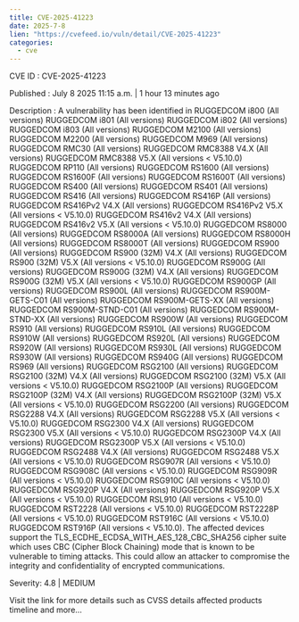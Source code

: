 ```yaml
--- 
title: CVE-2025-41223
date: 2025-7-8
lien: "https://cvefeed.io/vuln/detail/CVE-2025-41223"
categories:
  - cve
---
```


CVE ID : CVE-2025-41223

Published :  July 8
2025
11:15 a.m. | 1 hour
13 minutes ago

Description : A vulnerability has been identified in RUGGEDCOM i800 (All versions)
RUGGEDCOM i801 (All versions)
RUGGEDCOM i802 (All versions)
RUGGEDCOM i803 (All versions)
RUGGEDCOM M2100 (All versions)
RUGGEDCOM M2200 (All versions)
RUGGEDCOM M969 (All versions)
RUGGEDCOM RMC30 (All versions)
RUGGEDCOM RMC8388 V4.X (All versions)
RUGGEDCOM RMC8388 V5.X (All versions < V5.10.0)
RUGGEDCOM RP110 (All versions)
RUGGEDCOM RS1600 (All versions)
RUGGEDCOM RS1600F (All versions)
RUGGEDCOM RS1600T (All versions)
RUGGEDCOM RS400 (All versions)
RUGGEDCOM RS401 (All versions)
RUGGEDCOM RS416 (All versions)
RUGGEDCOM RS416P (All versions)
RUGGEDCOM RS416Pv2 V4.X (All versions)
RUGGEDCOM RS416Pv2 V5.X (All versions < V5.10.0)
RUGGEDCOM RS416v2 V4.X (All versions)
RUGGEDCOM RS416v2 V5.X (All versions < V5.10.0)
RUGGEDCOM RS8000 (All versions)
RUGGEDCOM RS8000A (All versions)
RUGGEDCOM RS8000H (All versions)
RUGGEDCOM RS8000T (All versions)
RUGGEDCOM RS900 (All versions)
RUGGEDCOM RS900 (32M) V4.X (All versions)
RUGGEDCOM RS900 (32M) V5.X (All versions < V5.10.0)
RUGGEDCOM RS900G (All versions)
RUGGEDCOM RS900G (32M) V4.X (All versions)
RUGGEDCOM RS900G (32M) V5.X (All versions < V5.10.0)
RUGGEDCOM RS900GP (All versions)
RUGGEDCOM RS900L (All versions)
RUGGEDCOM RS900M-GETS-C01 (All versions)
RUGGEDCOM RS900M-GETS-XX (All versions)
RUGGEDCOM RS900M-STND-C01 (All versions)
RUGGEDCOM RS900M-STND-XX (All versions)
RUGGEDCOM RS900W (All versions)
RUGGEDCOM RS910 (All versions)
RUGGEDCOM RS910L (All versions)
RUGGEDCOM RS910W (All versions)
RUGGEDCOM RS920L (All versions)
RUGGEDCOM RS920W (All versions)
RUGGEDCOM RS930L (All versions)
RUGGEDCOM RS930W (All versions)
RUGGEDCOM RS940G (All versions)
RUGGEDCOM RS969 (All versions)
RUGGEDCOM RSG2100 (All versions)
RUGGEDCOM RSG2100 (32M) V4.X (All versions)
RUGGEDCOM RSG2100 (32M) V5.X (All versions < V5.10.0)
RUGGEDCOM RSG2100P (All versions)
RUGGEDCOM RSG2100P (32M) V4.X (All versions)
RUGGEDCOM RSG2100P (32M) V5.X (All versions < V5.10.0)
RUGGEDCOM RSG2200 (All versions)
RUGGEDCOM RSG2288 V4.X (All versions)
RUGGEDCOM RSG2288 V5.X (All versions < V5.10.0)
RUGGEDCOM RSG2300 V4.X (All versions)
RUGGEDCOM RSG2300 V5.X (All versions < V5.10.0)
RUGGEDCOM RSG2300P V4.X (All versions)
RUGGEDCOM RSG2300P V5.X (All versions < V5.10.0)
RUGGEDCOM RSG2488 V4.X (All versions)
RUGGEDCOM RSG2488 V5.X (All versions < V5.10.0)
RUGGEDCOM RSG907R (All versions < V5.10.0)
RUGGEDCOM RSG908C (All versions < V5.10.0)
RUGGEDCOM RSG909R (All versions < V5.10.0)
RUGGEDCOM RSG910C (All versions < V5.10.0)
RUGGEDCOM RSG920P V4.X (All versions)
RUGGEDCOM RSG920P V5.X (All versions < V5.10.0)
RUGGEDCOM RSL910 (All versions < V5.10.0)
RUGGEDCOM RST2228 (All versions < V5.10.0)
RUGGEDCOM RST2228P (All versions < V5.10.0)
RUGGEDCOM RST916C (All versions < V5.10.0)
RUGGEDCOM RST916P (All versions < V5.10.0). The affected devices support the TLS_ECDHE_ECDSA_WITH_AES_128_CBC_SHA256 cipher suite
which uses CBC (Cipher Block Chaining) mode that is known to be vulnerable to timing attacks. This could allow an attacker to compromise the integrity and confidentiality of encrypted communications.

Severity: 4.8 | MEDIUM

Visit the link for more details
such as CVSS details
affected products
timeline
and more...
